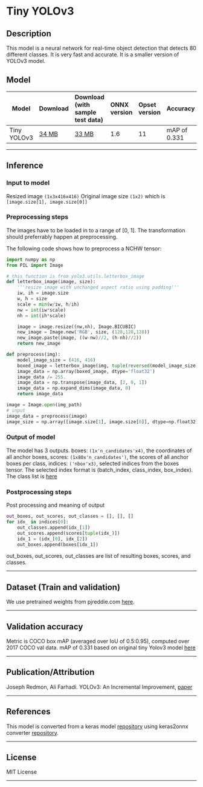 # Tiny YOLOv3

## Description
This model is a neural network for real-time object detection that detects 80 different classes. It is very fast and accurate. It is a smaller version of YOLOv3 model.

## Model

|Model        |Download  |Download (with sample test data)|ONNX version|Opset version|Accuracy |
|-------------|:--------------|:--------------|:--------------|:--------------|:--------------|
|Tiny YOLOv3       |[34 MB](model/tiny-yolov3-11.onnx) |[33 MB](model/tiny-yolov3-11.tar.gz)|1.6 |11 |mAP of 0.331 |



<hr>

## Inference

### Input to model
Resized image `(1x3x416x416)`
Original image size `(1x2)` which is `[image.size[1], image.size[0]]`

### Preprocessing steps
The images have to be loaded in to a range of [0, 1]. The transformation should preferrably happen at preprocessing.

The following code shows how to preprocess a NCHW tensor:

```python
import numpy as np
from PIL import Image

# this function is from yolo3.utils.letterbox_image
def letterbox_image(image, size):
    '''resize image with unchanged aspect ratio using padding'''
    iw, ih = image.size
    w, h = size
    scale = min(w/iw, h/ih)
    nw = int(iw*scale)
    nh = int(ih*scale)

    image = image.resize((nw,nh), Image.BICUBIC)
    new_image = Image.new('RGB', size, (128,128,128))
    new_image.paste(image, ((w-nw)//2, (h-nh)//2))
    return new_image

def preprocess(img):
    model_image_size = (416, 416)
    boxed_image = letterbox_image(img, tuple(reversed(model_image_size)))
    image_data = np.array(boxed_image, dtype='float32')
    image_data /= 255.
    image_data = np.transpose(image_data, [2, 0, 1])
    image_data = np.expand_dims(image_data, 0)
    return image_data

image = Image.open(img_path)
# input
image_data = preprocess(image)
image_size = np.array([image.size[1], image.size[0]], dtype=np.float32).reshape(1, 2)
```

### Output of model
The model has 3 outputs.
boxes: `(1x'n_candidates'x4)`, the coordinates of all anchor boxes,
scores: `(1x80x'n_candidates')`, the scores of all anchor boxes per class,
indices: `('nbox'x3)`, selected indices from the boxes tensor. The selected index format is (batch_index, class_index, box_index). The class list is [here](https://github.com/qqwweee/keras-yolo3/blob/master/model_data/coco_classes.txt)

### Postprocessing steps
Post processing and meaning of output
```python
out_boxes, out_scores, out_classes = [], [], []
for idx_ in indices[0]:
    out_classes.append(idx_[1])
    out_scores.append(scores[tuple(idx_)])
    idx_1 = (idx_[0], idx_[2])
    out_boxes.append(boxes[idx_1])
```
out_boxes, out_scores, out_classes are list of resulting boxes, scores, and classes.
<hr>

## Dataset (Train and validation)
We use pretrained weights from pjreddie.com [here](https://pjreddie.com/media/files/yolov3-tiny.weights).
<hr>

## Validation accuracy
Metric is COCO box mAP (averaged over IoU of 0.5:0.95), computed over 2017 COCO val data.
mAP of 0.331 based on original tiny Yolov3 model [here](https://pjreddie.com/darknet/yolo/)
<hr>

## Publication/Attribution
Joseph Redmon, Ali Farhadi. YOLOv3: An Incremental Improvement, [paper](https://arxiv.org/pdf/1804.02767.pdf)

<hr>

## References
This model is converted from a keras model [repository](https://github.com/qqwweee/keras-yolo3) using keras2onnx converter [repository](https://github.com/onnx/keras-onnx).
<hr>

## License
MIT License
<hr>
